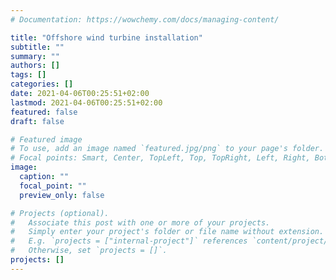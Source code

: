 ```yaml
---
# Documentation: https://wowchemy.com/docs/managing-content/

title: "Offshore wind turbine installation"
subtitle: ""
summary: ""
authors: []
tags: []
categories: []
date: 2021-04-06T00:25:51+02:00
lastmod: 2021-04-06T00:25:51+02:00
featured: false
draft: false

# Featured image
# To use, add an image named `featured.jpg/png` to your page's folder.
# Focal points: Smart, Center, TopLeft, Top, TopRight, Left, Right, BottomLeft, Bottom, BottomRight.
image:
  caption: ""
  focal_point: ""
  preview_only: false

# Projects (optional).
#   Associate this post with one or more of your projects.
#   Simply enter your project's folder or file name without extension.
#   E.g. `projects = ["internal-project"]` references `content/project/deep-learning/index.md`.
#   Otherwise, set `projects = []`.
projects: []
---
```

